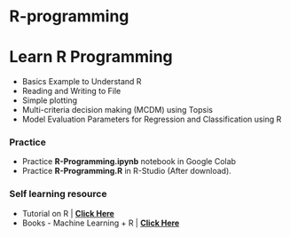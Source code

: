 # R-programming
# **Learn R Programming**
 - Basics Example to Understand R
 - Reading and Writing to File
 - Simple plotting
 - Multi-criteria decision making (MCDM) using Topsis
 - Model Evaluation Parameters for Regression and Classification using R

### **Practice**
 - Practice **R-Programming.ipynb** notebook in Google Colab
 - Practice **R-Programming.R** in R-Studio (After download).

### **Self learning resource**
- Tutorial on R | **<a href="https://www.w3schools.com/r/" target="_blank"> Click Here</a>** 
- Books - Machine Learning + R | **<a href="https://drive.google.com/drive/folders/1lcyFHXmeVM0W1V1TyL6UP3mVUAakP34x?usp=sharing" target="_blank"> Click Here</a>**
